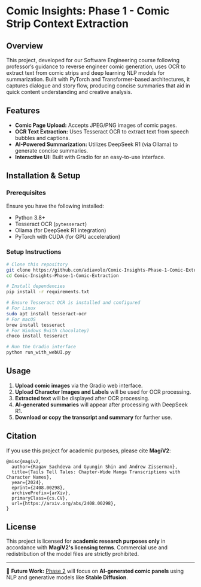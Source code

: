 # Comic Insights: Phase 1 - Comic Strip Context Extraction

## Overview

This project, developed for our Software Engineering course following professor’s guidance to reverse engineer comic generation, uses OCR to extract text from comic strips and deep learning NLP models for summarization. Built with PyTorch and Transformer-based architectures, it captures dialogue and story flow, producing concise summaries that aid in quick content understanding and creative analysis. 

## Features

- **Comic Page Upload:** Accepts JPEG/PNG images of comic pages.
- **OCR Text Extraction:** Uses Tesseract OCR to extract text from speech bubbles and captions.
- **AI-Powered Summarization:** Utilizes DeepSeek R1 (via Ollama) to generate concise summaries.
- **Interactive UI:** Built with Gradio for an easy-to-use interface.


## Installation & Setup

### Prerequisites

Ensure you have the following installed:

- Python 3.8+
- Tesseract OCR (`pytesseract`)
- Ollama (for DeepSeek R1 integration)
- PyTorch with CUDA (for GPU acceleration)

### Setup Instructions

```bash
# Clone this repository
git clone https://github.com/adiavolo/Comic-Insights-Phase-1-Comic-Extraction.git
cd Comic-Insights-Phase-1-Comic-Extraction

# Install dependencies
pip install -r requirements.txt

# Ensure Tesseract OCR is installed and configured
# For Linux
sudo apt install tesseract-ocr
# For macOS
brew install tesseract
# For Windows 9with chocolatey)
choco install tesseract

# Run the Gradio interface
python run_with_webUI.py
```

## Usage

1. **Upload comic images** via the Gradio web interface.
2. **Upload Character Images and Labels** will be used for OCR processing.
3. **Extracted text** will be displayed after OCR processing.
4. **AI-generated summaries** will appear after processing with DeepSeek R1.
5. **Download or copy the transcript and summary** for further use.

## Citation

If you use this project for academic purposes, please cite **MagiV2**:

```
@misc{magiv2,
  author={Ragav Sachdeva and Gyungin Shin and Andrew Zisserman},
  title={Tails Tell Tales: Chapter-Wide Manga Transcriptions with Character Names},
  year={2024},
  eprint={2408.00298},
  archivePrefix={arXiv},
  primaryClass={cs.CV},
  url={https://arxiv.org/abs/2408.00298},
}
```

## License

This project is licensed for **academic research purposes only** in accordance with **MagiV2's licensing terms**. Commercial use and redistribution of the model files are strictly prohibited.

---

🚀 **Future Work:** [Phase 2](https://github.com/adiavolo/Comic-Insights-Phase2-Comic-Generation) will focus on **AI-generated comic panels** using NLP and generative models like **Stable Diffusion**.
